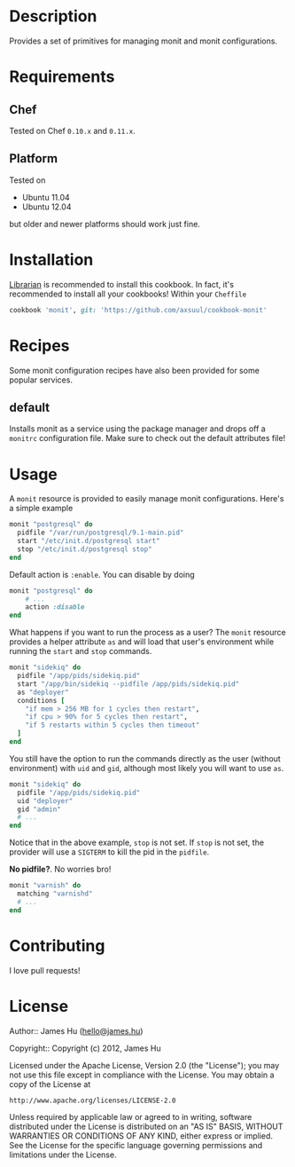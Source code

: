 Description
===========

Provides a set of primitives for managing monit and monit configurations.

Requirements
============

Chef
----
Tested on Chef `0.10.x` and `0.11.x`.

Platform
--------

Tested on

* Ubuntu 11.04
* Ubuntu 12.04

but older and newer platforms should work just fine.

Installation
============
[Librarian](https://github.com/applicationsonline/librarian) is recommended to install this cookbook. In fact, it's recommended to install all your cookbooks! Within your `Cheffile`

```ruby
cookbook 'monit', git: 'https://github.com/axsuul/cookbook-monit'
```

Recipes
=======

Some monit configuration recipes have also been provided for some popular services.

default
-------

Installs monit as a service using the package manager and drops off a `monitrc` configuration file. Make sure to check out the default attributes file!

Usage
=====

A `monit` resource is provided to easily manage monit configurations. Here's a simple example

```ruby
monit "postgresql" do
  pidfile "/var/run/postgresql/9.1-main.pid"
  start "/etc/init.d/postgresql start"
  stop "/etc/init.d/postgresql stop"
end
```

Default action is `:enable`. You can disable by doing

```ruby
monit "postgresql" do
    # ...
    action :disable
end
```

What happens if you want to run the process as a user? The `monit` resource provides a helper attribute `as` and will load that user's environment while running the `start` and `stop` commands.
```ruby
monit "sidekiq" do
  pidfile "/app/pids/sidekiq.pid"
  start "/app/bin/sidekiq --pidfile /app/pids/sidekiq.pid"
  as "deployer"
  conditions [
    "if mem > 256 MB for 1 cycles then restart",
    "if cpu > 90% for 5 cycles then restart",
    "if 5 restarts within 5 cycles then timeout"
  ]
end
```

You still have the option to run the commands directly as the user (without environment) with `uid` and `gid`, although most likely you will want to use `as`.

```ruby
monit "sidekiq" do
  pidfile "/app/pids/sidekiq.pid"
  uid "deployer"
  gid "admin"
  # ...
end
```

Notice that in the above example, `stop` is not set. If `stop` is not set, the provider will use a `SIGTERM` to kill the pid in the `pidfile`.

**No pidfile?**. No worries bro!

```ruby
monit "varnish" do
  matching "varnishd"
  # ...
end
```

Contributing
============

I love pull requests!

License
=======

Author:: James Hu (<hello@james.hu>)

Copyright:: Copyright (c) 2012, James Hu

Licensed under the Apache License, Version 2.0 (the "License");
you may not use this file except in compliance with the License.
You may obtain a copy of the License at

    http://www.apache.org/licenses/LICENSE-2.0

Unless required by applicable law or agreed to in writing, software
distributed under the License is distributed on an "AS IS" BASIS,
WITHOUT WARRANTIES OR CONDITIONS OF ANY KIND, either express or implied.
See the License for the specific language governing permissions and
limitations under the License.
